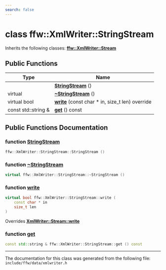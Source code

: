 ```yaml
---
search: false
---
```


# class ffw::XmlWriter::StringStream



Inherits the following classes: **[ffw::XmlWriter::Stream](classffw_1_1_xml_writer_1_1_stream.md)**

## Public Functions

|Type|Name|
|-----|-----|
||[**StringStream**](classffw_1_1_xml_writer_1_1_string_stream.md#1af59212f3770f4db07ed235f19a936920) () |
|virtual |[**~StringStream**](classffw_1_1_xml_writer_1_1_string_stream.md#1a22b25bb7204c88acd9f040b9f9d310c1) () |
|virtual bool|[**write**](classffw_1_1_xml_writer_1_1_string_stream.md#1ace47f2efa0b65985d16b87ed61960556) (const char \* in, size\_t len) override |
|const std::string &|[**get**](classffw_1_1_xml_writer_1_1_string_stream.md#1ace8ef754d1573f4e4f304052e6d8bd1a) () const |


## Public Functions Documentation

### function <a id="1af59212f3770f4db07ed235f19a936920" href="#1af59212f3770f4db07ed235f19a936920">StringStream</a>

```cpp
ffw::XmlWriter::StringStream::StringStream ()
```



### function <a id="1a22b25bb7204c88acd9f040b9f9d310c1" href="#1a22b25bb7204c88acd9f040b9f9d310c1">~StringStream</a>

```cpp
virtual ffw::XmlWriter::StringStream::~StringStream ()
```



### function <a id="1ace47f2efa0b65985d16b87ed61960556" href="#1ace47f2efa0b65985d16b87ed61960556">write</a>

```cpp
virtual bool ffw::XmlWriter::StringStream::write (
    const char * in
    size_t len
)
```

Overrides **[XmlWriter::Stream::write](classffw_1_1_xml_writer_1_1_stream.md#1ac033af2cccf6d488b58d9dfe2de35206)**


### function <a id="1ace8ef754d1573f4e4f304052e6d8bd1a" href="#1ace8ef754d1573f4e4f304052e6d8bd1a">get</a>

```cpp
const std::string & ffw::XmlWriter::StringStream::get () const
```





----------------------------------------
The documentation for this class was generated from the following file: `include/ffw/data/xmlwriter.h`
